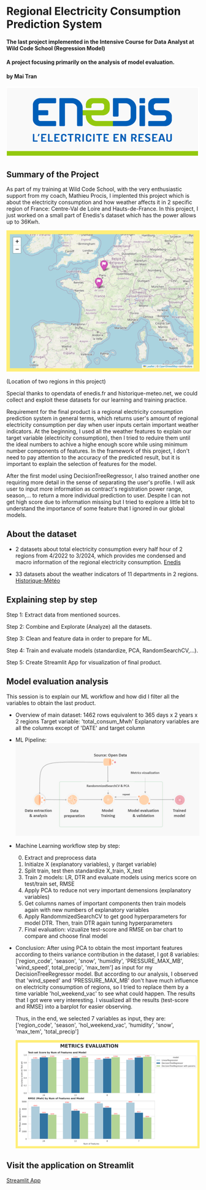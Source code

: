 # Regional Electricity Consumption Prediction System
#### The last project implemented in the Intensive Course for Data Analyst at Wild Code School (Regression Model)
#### A project focusing primarily on the analysis of model evaluation.
#### by Mai Tran

![Logo](asset/logo.png)


## Summary of the Project

As part of my training at Wild Code School, with the very enthusiastic support from my coach, Mathieu Procis, I implented this project which is about the electricity consumption and how weather affects it in 2 specific region of France: Centre-Val de Loire and Hauts-de-France. In this project, I just worked on a small part of Enedis's dataset which has the power allows up to 36Kwh.

![Location](asset/map.png)

(Location of two regions in this project)

Special thanks to opendata of enedis.fr and historique-meteo.net, we could collect and exploit these datasets for our learning and training practice.

Requirement for the final product is a regional electricity consumption prediction system in general terms, which returns user's amount of regional electricity consumption per day when user inputs certain important weather indicators. At the beginning, I used all the weather features to explain our target variable (electricity consumption), then I tried to reduire them until the ideal numbers to achive a highe enough score while using minimum number components of features. In the framework of this project, I don't need to pay attention to the accuracy of the predicted result, but it is important to explain the selection of features for the model.

After the first model using DecisionTreeRegressor, I also trained another one requiring more detail in the sense of separating the user's profile. I will ask user to input more information as contract's registration power range, season,... to return a more individual prediction to user. Despite I can not get high score due to information missing but I tried to explore a little bit to understand the importance of some feature that I ignored in our global models.

## About the dataset

- 2 datasets about total electricity consumption every half hour of 2 regions from 4/2022 to 3/2024, which provides me condensed and macro information of the regional electricity consumption.
  [Enedis](https://data.enedis.fr/explore/dataset/conso-inf36-region/information/)
  
- 33 datasets about the weather indicators of 11 departments in 2 regions.
  [Historique-Météo](https://www.historique-meteo.net/)


## Explaining step by step
Step 1: Extract data from mentioned sources.

Step 2: Combine and Explorate (Analyze) all the datasets.

Step 3: Clean and feature data in order to prepare for ML.

Step 4: Train and evaluate models (standardize, PCA, RandomSearchCV,...).

Step 5: Create Streamlit App for visualization of final product.

## Model evaluation analysis
This session is to explain our ML workflow and how did I filter all the variables to obtain the last product.
- Overview of main dataset:
    1462 rows equivalent to 365 days x 2 years x 2 regions
    Target variable: 'total_consum_Mwh'
    Explanatory variables are all the columns except of 'DATE' and target column
  
- ML Pipeline:
  ![workflow](asset/pipeline.png)

- Machine Learning workflow step by step:
  
  0. Extract and preprocess data
  1. Initialze X (explanatory variables), y (target variable)
  2. Split train, test then standardize X_train, X_test
  3. Train 2 models: LR, DTR and evaluate models using merics score on test/train set, RMSE
  4. Apply PCA to reduce not very important demensions (explanatory variables)
  5. Get columns names of important components then train models again with new numbers of explanatory variables
  6. Apply RandommizedSearchCV to get good hyperparameters for model DTR. Then, train DTR again tuning hyperparameters
  7. Final evaluation: vizualize test-score and RMSE on bar chart to compare and choose final model
 
- Conclusion:
  After using PCA to obtain the most important features according to theirs variance contribution in the dataset, I got 8 variables: ['region_code', 'season', 'snow', 'humidity', 'PRESSURE_MAX_MB', 'wind_speed', total_precip', 'max_tem'] as input for my   DecisionTreeRegressor model. But according to our analysis, I observed that 'wind_speed' and 'PRESSURE_MAX_MB' don't have much influence on electricity consumption of regions, so I tried to replace them by a time variable 'hol_weekend_vac' to see what could happen. The results that I got were very interesting. I visualized all the results (test-score and RMSE) into a barplot for easier observing.

  Thus, in the end, we selected 7 variables as input, they are:['region_code', 'season', 'hol_weekend_vac', 'humidity', 'snow', 'max_tem', 'total_precip']

  ![metrics](asset/metrics.png)


## Visit the application on Streamlit
[Streamlit App](https://enedis-consumption-prediction.streamlit.app/)

